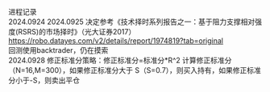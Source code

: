 进程记录  
2024.0924 
2024.0925 决定参考《技术择时系列报告之一：基于阻力支撑相对强度(RSRS)的市场择时》（光大证券2017）https://robo.datayes.com/v2/details/report/1974819?tab=original  
回测使用backtrader，仍在摸索  
2024.0928 修正标准分策略：修正标准分=标准分*R^2 计算修正标准分（N=16,M=300），如果修正标准分大于 S（S=0.7），则买入持有，如果修正标准分小于-S，则卖出平仓
